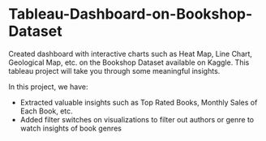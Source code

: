 # Tableau-Dashboard-on-Bookshop-Dataset
Created dashboard with interactive charts such as Heat Map, Line Chart, Geological Map, etc. on the Bookshop Dataset available on Kaggle. This tableau project will take you through some meaningful insights.

In this project, we have:
* Extracted valuable insights such as Top Rated Books, Monthly Sales of Each Book, etc.
* Added filter switches on visualizations to filter out authors or genre to watch insights of book genres
